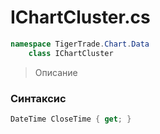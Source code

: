 
# IChartCluster.cs
```csharp
namespace TigerTrade.Chart.Data  
    class IChartCluster
```

> Описание

### Синтаксис
```csharp
DateTime CloseTime { get; }
```
